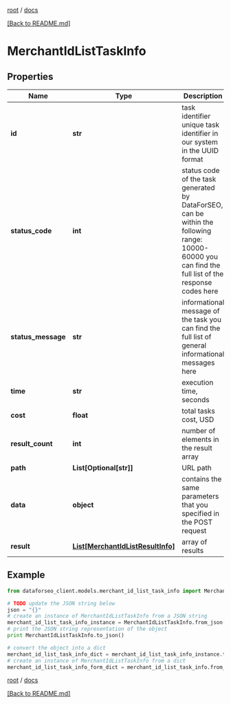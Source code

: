 [root](./../ "root") / [docs](./ "docs")

[[Back to README.md]](./../README.md "[Back to README.md]")

# MerchantIdListTaskInfo

## Properties

Name | Type | Description | Notes
------------ | ------------- | ------------- | -------------
**id** | **str** | task identifier unique task identifier in our system in the UUID format | [optional]
**status_code** | **int** | status code of the task generated by DataForSEO, can be within the following range: 10000-60000 you can find the full list of the response codes here | [optional]
**status_message** | **str** | informational message of the task you can find the full list of general informational messages here | [optional]
**time** | **str** | execution time, seconds | [optional]
**cost** | **float** | total tasks cost, USD | [optional]
**result_count** | **int** | number of elements in the result array | [optional]
**path** | **List[Optional[str]]** | URL path | [optional]
**data** | **object** | contains the same parameters that you specified in the POST request | [optional]
**result** | [**List[MerchantIdListResultInfo]**](MerchantIdListResultInfo.md) | array of results | [optional]

## Example

```python
from dataforseo_client.models.merchant_id_list_task_info import MerchantIdListTaskInfo

# TODO update the JSON string below
json = "{}"
# create an instance of MerchantIdListTaskInfo from a JSON string
merchant_id_list_task_info_instance = MerchantIdListTaskInfo.from_json(json)
# print the JSON string representation of the object
print MerchantIdListTaskInfo.to_json()

# convert the object into a dict
merchant_id_list_task_info_dict = merchant_id_list_task_info_instance.to_dict()
# create an instance of MerchantIdListTaskInfo from a dict
merchant_id_list_task_info_form_dict = merchant_id_list_task_info.from_dict(merchant_id_list_task_info_dict)
```

  

[root](./../ "root") / [docs](./ "docs")

[[Back to README.md]](./../README.md "[Back to README.md]")